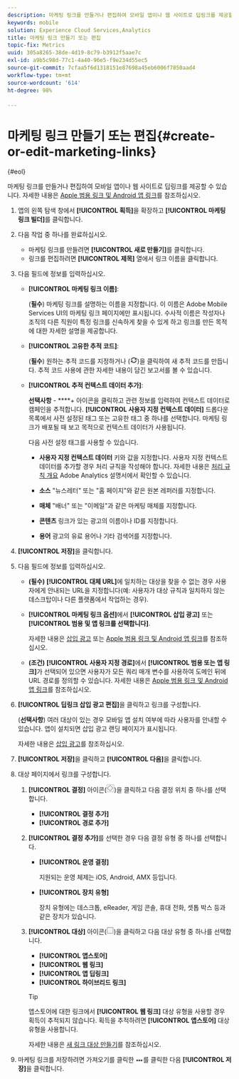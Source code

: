 ```yaml
---
description: 마케팅 링크를 만들거나 편집하여 모바일 앱이나 웹 사이트로 딥링크를 제공할 수 있습니다.
keywords: mobile
solution: Experience Cloud Services,Analytics
title: 마케팅 링크 만들기 또는 편집
topic-fix: Metrics
uuid: 305a8265-38de-4d19-8c79-b3912f5aae7c
exl-id: a9b5c98d-77c1-4a40-96e5-f9e234d55ec5
source-git-commit: 7cfaa5f6d1318151e87698a45eb6006f7850aad4
workflow-type: tm+mt
source-wordcount: '614'
ht-degree: 98%

---
```


# 마케팅 링크 만들기 또는 편집{#create-or-edit-marketing-links}

{#eol}

마케팅 링크를 만들거나 편집하여 모바일 앱이나 웹 사이트로 딥링크를 제공할 수 있습니다. 자세한 내용은 [Apple 범용 링크 및 Android 앱 링크](/help/using/c-manage-app-settings/c-mob-confg-app/c-universal-app-links.md)를 참조하십시오.

1. 앱의 왼쪽 탐색 창에서 **[!UICONTROL 획득]**&#x200B;을 확장하고 **[!UICONTROL 마케팅 링크 빌더]**&#x200B;를 클릭합니다.
1. 다음 작업 중 하나를 완료하십시오.

   * 마케팅 링크를 만들려면 **[!UICONTROL 새로 만들기]**&#x200B;를 클릭합니다.
   * 링크를 편집하려면 **[!UICONTROL 제목]** 열에서 링크 이름을 클릭합니다.

1. 다음 필드에 정보를 입력하십시오.

   * **[!UICONTROL 마케팅 링크 이름]**:

      (**필수**) 마케팅 링크를 설명하는 이름을 지정합니다. 이 이름은 Adobe Mobile Services UI의 마케팅 링크 페이지에만 표시됩니다. 수사적 이름은 작성자나 조직의 다른 직원이 특정 링크를 신속하게 찾을 수 있게 하고 링크를 만든 목적에 대한 자세한 설명을 제공합니다.

   * **[!UICONTROL 고유한 추적 코드]**:

      (**필수**) 원하는 추적 코드를 지정하거나 (![생성 아이콘](assets/icon_generate.png))을 클릭하여 새 추적 코드를 만듭니다. 추적 코드 사용에 관한 자세한 내용이 담긴 보고서를 볼 수 있습니다.

   * **[!UICONTROL 추적 컨텍스트 데이터 추가]**:

      **선택사항** - ****+ 아이콘을 클릭하고 관련 정보를 입력하여 컨텍스트 데이터로 캠페인을 추적합니다. **[!UICONTROL 사용자 지정 컨텍스트 데이터]** 드롭다운 목록에서 사전 설정된 태그 또는 고유한 태그 중 하나를 선택합니다. 마케팅 링크가 배포될 때 보고 목적으로 컨텍스트 데이터가 사용됩니다.

      다음 사전 설정 태그를 사용할 수 있습니다.

      * **사용자 지정 컨텍스트 데이터**
키와 값을 지정합니다. 사용자 지정 컨텍스트 데이터를 추가할 경우 처리 규칙을 작성해야 합니다. 자세한 내용은 [처리 규칙 개요](https://experienceleague.adobe.com/docs/analytics/admin/admin-tools/processing-rules/processing-rules.html) Adobe Analytics 설명서에서 확인할 수 있습니다.

      * **소스**
&quot;뉴스레터&quot; 또는 &quot;홈 페이지&quot;와 같은 원본 레퍼러를 지정합니다.

      * **매체**
&quot;배너&quot; 또는 &quot;이메일&quot;과 같은 마케팅 매체를 지정합니다.

      * **콘텐츠**
링크가 있는 광고의 이름이나 ID를 지정합니다.

      * **용어**
광고의 유료 용어나 기타 검색어를 지정합니다.
1. **[!UICONTROL 저장]**&#x200B;을 클릭합니다.
1. 다음 필드에 정보를 입력하십시오.

   * **(필수)** **[!UICONTROL 대체 URL]**&#x200B;에 일치하는 대상을 찾을 수 없는 경우 사용자에게 안내되는 URL을 지정합니다(예: 사용자가 대상 규칙과 일치하지 않는 데스크탑이나 다른 플랫폼에서 작업하는 경우).
   * **[!UICONTROL 마케팅 링크 옵션]**&#x200B;에서 **[!UICONTROL 삽입 광고]** 또는 **[!UICONTROL 범용 및 앱 링크를 선택합니다]**.

      자세한 내용은 [삽입 광고](/help/using/acquisition-main/c-marketing-links-builder/t-create-edit-adobe-links/t-interstitials.md) 또는 [Apple 범용 링크 및 Android 앱 링크](/help/using/c-manage-app-settings/c-mob-confg-app/c-universal-app-links.md)를 참조하십시오.

   * **(조건)** **[!UICONTROL 사용자 지정 경로]**&#x200B;에서 **[!UICONTROL 범용 또는 앱 링크]**&#x200B;가 선택되어 있으면 사용자가 모든 쿼리 매개 변수를 사용하여 도메인 뒤에 URL 경로를 정의할 수 있습니다. 자세한 내용은 [Apple 범용 링크 및 Android 앱 링크](/help/using/c-manage-app-settings/c-mob-confg-app/c-universal-app-links.md)를 참조하십시오.

1. **[!UICONTROL 딥링크 삽입 광고 편집]**&#x200B;을 클릭하고 링크를 구성합니다.

   (**선택사항**) 여러 대상이 있는 경우 모바일 앱 설치 여부에 따라 사용자를 안내할 수 있습니다. 앱이 설치되면 삽입 광고 랜딩 페이지가 표시됩니다.

   자세한 내용은 [삽입 광고](/help/using/acquisition-main/c-marketing-links-builder/t-create-edit-adobe-links/t-interstitials.md)를 참조하십시오.

1. **[!UICONTROL 저장]**&#x200B;을 클릭하고 **[!UICONTROL 다음]**&#x200B;을 클릭합니다.
1. 대상 페이지에서 링크를 구성합니다.

   1. **[!UICONTROL 결정]** 아이콘(![결정 아이콘](assets/icon_decision.png))을 클릭하고 다음 결정 위치 중 하나를 선택합니다. 

      * **[!UICONTROL 결정 추가]**
      * **[!UICONTROL 경로 추가]**
   1. **[!UICONTROL 결정 추가]**&#x200B;를 선택한 경우 다음 결정 유형 중 하나를 선택합니다.

      * **[!UICONTROL 운영 결정]**

         지원되는 운영 체제는 iOS, Android, AMX 등입니다.

      * **[!UICONTROL 장치 유형]**

         장치 유형에는 데스크톱, eReader, 게임 콘솔, 휴대 전화, 셋톱 박스 등과 같은 장치가 있습니다.
   1. **[!UICONTROL 대상]** 아이콘(![사각형 아이콘](assets/icon_square.png))을 클릭하고 다음 대상 유형 중 하나를 선택합니다. 

      * **[!UICONTROL 앱스토어]**
      * **[!UICONTROL 웹 링크]**
      * **[!UICONTROL 앱 딥링크]**
      * **[!UICONTROL 하이브리드 링크]**

      >[!TIP]
      >
      >앱스토어에 대한 링크에서 **[!UICONTROL 웹 링크]** 대상 유형을 사용할 경우 획득이 추적되지 않습니다. 획득을 추적하려면 **[!UICONTROL 앱스토어]** 대상 유형을 사용합니다.

      자세한 내용은 [새 링크 대상 만들기](/help/using/acquisition-main/c-manage-link-destinations/t-create-new-app-deep-link-destination.md)를 참조하십시오.




1. 마케팅 링크를 저장하려면 가져오기를 클릭한 ![줄임표](assets/icon_elipses.png)를 클릭한 다음 **[!UICONTROL 저장]**&#x200B;을 클릭합니다.
